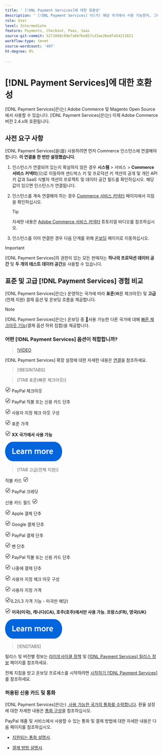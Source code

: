 ```yaml
---
title: ' [!DNL Payment Services]에 대한 호환성'
description: ' [!DNL Payment Services] 이(가) 해당 국가에서 사용 가능한지, 그리고 해당 버전이 Adobe Commerce 버전과 호환되는지 알아봅니다.'
role: User
level: Intermediate
feature: Payments, Checkout, Paas, Saas
source-git-commit: 5271668c99e7a66fbe857cd3ae26edfa54211621
workflow-type: tm+mt
source-wordcount: '407'
ht-degree: 0%

---
```



# [!DNL Payment Services]에 대한 호환성

[!DNL Payment Services]은(는) Adobe Commerce 및 Magento Open Source에서 사용할 수 있습니다. [!DNL Payment Services]은(는) 이제 Adobe Commerce 버전 2.4.x와 호환됩니다.

## 사전 요구 사항

[!DNL Payment Services]을(를) 사용하려면 먼저 Commerce 인스턴스에 연결해야 합니다. **이 연결을 한 번만 설정했습니다**.

1. 인스턴스가 연결되어 있는지 확실하지 않은 경우 **시스템** > 서비스 > **Commerce 서비스 커넥터**(으)로 이동하여 샌드박스 키 및 프로덕션 키 섹션의 공개 및 개인 API 키 값과 SaaS 식별자 섹션의 프로젝트 및 데이터 공간 필드를 확인하십시오. 해당 값이 있으면 인스턴스가 연결됩니다.

1. 인스턴스를 계속 연결해야 하는 경우 [Commerce 서비스 커넥터](../landing/saas.md) 페이지에서 지침을 확인하십시오.

   >[!TIP]
   >
   > 자세한 내용은 [Adobe Commerce 서비스 커넥터](https://experienceleague.adobe.com/ko/docs/commerce-learn/tutorials/admin/adobe-commerce-services/configure-adobe-commerce-services-connector) 튜토리얼 비디오를 참조하십시오.

1. 인스턴스를 이미 연결한 경우 다음 단계를 위해 [온보딩](onboard.md) 페이지로 이동하십시오.

>[!IMPORTANT]
>
> [!DNL Payment Services]의 권한이 있는 모든 판매자는 **하나의 프로덕션 데이터 공간** 및 **두 개의 테스트 데이터 공간**&#x200B;을 사용할 수 있습니다.

## 표준 및 고급 [!DNL Payment Services] 경험 비교

[!DNL Payment Services]은(는) 운영하는 국가에 따라 **표준**(빠른 체크아웃) 및 **고급**(전체 지원) 결제 옵션 및 온보딩 흐름을 제공합니다.

>[!NOTE]
>
> [!DNL Payment Services]은(는) 온보딩 중 [&#128279;](../payment-services/production.md#complete-merchant-onboarding)사용 가능한 다른 국가에 대해 [빠른 체크아웃 기능](../payment-services/payments-options.md)(결제 옵션 하위 집합)을 제공합니다.

### 어떤 [!DNL Payment Services] 옵션이 적합합니까?

>[!VIDEO](https://video.tv.adobe.com/v/3447925?captions=kor)

[!DNL Payment Services] 확장 설정에 대한 자세한 내용은 [연결](connect.md)을 참조하세요.

>[!BEGINTABS]

>[!TAB 표준(빠른 체크아웃)]

![확인](assets/icon-check.png) PayPal 체크아웃

![확인](assets/icon-check.png) PayPal 직불 또는 신용 카드 단추

![확인](assets/icon-check.png) 사용자 지정 체크 아웃 구성

![확인](assets/icon-check.png) 표준 가격

![확인](assets/icon-check.png) **XX 국가에서 사용 가능**

[![자세히 알아보기](assets/learn-more-button.svg)](onboard.md)

>[!TAB 고급(전체 지원)]

직불 카드 ![확인](assets/icon-check.png)

![확인](assets/icon-check.png) PayPal 크레딧

신용 카드 필드 ![확인](assets/icon-check.png)

![확인](assets/icon-check.png) Apple 결제 단추

![확인](assets/icon-check.png) Google 결제 단추

![확인](assets/icon-check.png) PayPal 결제 단추

![확인](assets/icon-check.png) 벤 단추

![확인](assets/icon-check.png) PayPal 직불 또는 신용 카드 단추

![확인](assets/icon-check.png) 나중에 결제 단추

![확인](assets/icon-check.png) 사용자 지정 체크 아웃 구성

![확인](assets/icon-check.png) 사용자 지정 가격

![확인](assets/icon-check.png)(L2/L3 가격 기능 - 미국만 해당)

![확인](assets/icon-check.png) **미국(미국), 캐나다(CA), 호주(호주)에서만 사용 가능. 프랑스(FR), 영국(UK)**

[![자세히 알아보기](assets/learn-more-button.svg)](onboard.md)

>[!ENDTABS]

릴리스 및 버전별 정보는 [라이프사이클 정책](https://experienceleague.adobe.com/docs/commerce-operations/release/planning/lifecycle-policy.html?lang=ko) 및 [[!DNL Payment Services] 릴리스 정보](release-notes.md) 페이지를 참조하세요.

전체 지침을 받고 온보딩 프로세스를 시작하려면 [시작하기 [!DNL Payment Services]](onboard.md)를 참조하세요.

### 허용된 신용 카드 및 통화

[!DNL Payment Services]은(는) [&#x200B; 사용 가능한 국가의 통화를 수락합니다](#availability). 환율 설정에 대한 자세한 내용은 [통화 구성](https://experienceleague.adobe.com/docs/commerce-admin/stores-sales/site-store/currency/currency-configuration.html?lang=ko)을 참조하십시오.

PayPal 제품 및 서비스에서 사용할 수 있는 통화 및 결제 방법에 대한 자세한 내용은 다음 페이지를 참조하십시오.

* [지원되는 통화 설명서](https://developer.paypal.com/docs/reports/reference/paypal-supported-currencies/).

* [결제 방법 설명서](https://developer.paypal.com/docs/checkout/payment-methods/).
